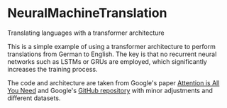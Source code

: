 # NeuralMachineTranslation
Translating languages with a transformer architecture

This is a simple example of using a transformer architecture to perform translations from German to English. The key is that no recurrent neural networks such as LSTMs or GRUs are employed, which significantly increases the training process.

The code and architecture are taken from Google's paper [Attention is All You Need](https://arxiv.org/pdf/1706.03762.pdf) and Google's [GitHub repository](https://github.com/tensorflow/docs/blob/master/site/en/tutorials/text/transformer.ipynb) with minor adjustments and different datasets.
